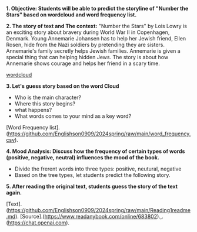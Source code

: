 
**1. Objective: Students will be able to predict the storyline of "Number the Stars" based on wordcloud and word frequency list.**
   
**2. The story of text and The context:** 
"Number the Stars" by Lois Lowry is an exciting story about bravery during World War II in Copenhagen, Denmark. Young Annemarie Johansen has to help her Jewish friend, Ellen Rosen, hide from the Nazi soldiers by pretending they are sisters. Annemarie's family secretly helps Jewish families. Annemarie is given a special thing that can helping hidden Jews. The story is about how Annemarie shows courage and helps her friend in a scary time.

[wordcloud](https://github.com/Englishson0909/2024spring/raw/main/wordcloud0415.png)

**3. Let's guess story based on the word Cloud**
  - Who is the main character?
  - Where this story begins?
  - what happens?
  - What words comes to your mind as a key word?

    
  [Word Frequency list].(https://github.com/Englishson0909/2024spring/raw/main/word_frequency.csv).
    
**4. Mood Analysis: Discuss how the frequency of certain types of words (positive, negative, neutral) influences the mood of the book.**
   - Divide the frerent words into three types: positive, neutural, negative
   - Based on the tree types, let students predict the following story. 

**5. After reading the original text, students guess the story of the text again.**

[Text].(https://github.com/Englishson0909/2024spring/raw/main/Reading1readme.md). 
[Source].(https://www.readanybook.com/online/683802).,.(https://chat.openai.com).


